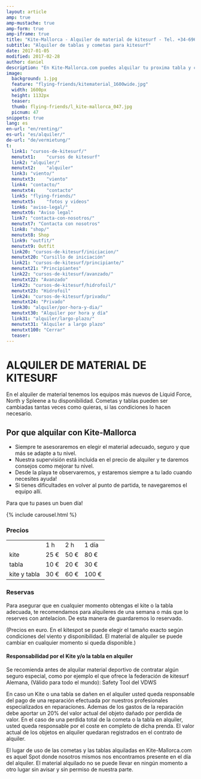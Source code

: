 ```yaml
---
layout: article
amp: true
amp-mustache: true
amp-form: true
amp-iframe: true
title: "Kite-Mallorca - Alquiler de material de kitesurf - Tel. +34-696-264729"
subtitle: "Alquiler de tablas y cometas para kitesurf"
date: 2017-01-05
modified: 2017-02-28
author: daniel
description: "En Kite-Mallorca.com puedes alquilar tu proxima tabla y cometa de kitesurf. Con material de North, Liquid Force, Mutiny, Spleene y All Ride te sentiras muy bien y seguro al practicar este deporte."
image:
  background: 1.jpg
  feature: "flying-friends/kitematerial_1600wide.jpg"
  width: 1600px
  height: 1132px
  teaser:
  thumb: flying-friends/l_kite-mallorca_047.jpg
  picnum: 47
snippets: true
lang: es
en-url: "en/renting/"
es-url: "es/alquiler/"
de-url: "de/vermietung/"
t:
  link1: "cursos-de-kitesurf/"
  menutxt1:    "cursos de kitesurf"
  link2: "alquiler/"
  menutxt2:    "alquiler"
  link3: "viento/"
  menutxt3:    "viento"
  link4: "contacto/"
  menutxt4:    "contacto"
  link5: "flying-friends/"
  menutxt5:    "fotos y videos"
  link6: "aviso-legal/"
  menutxt6: "Aviso legal"
  link7: "contacta-con-nosotros/"
  menutxt7: "Contacta con nosotros"
  link8: "shop/"
  menutxt8: Shop
  link9: "outfit/"
  menutxt9: Outfit
  link20: "cursos-de-kitesurf/iniciacion/"
  menutxt20: "Cursillo de iniciación"
  link21: "cursos-de-kitesurf/principiante/"
  menutxt21: "Principiantes"
  link22: "cursos-de-kitesurf/avanzado/"
  menutxt22: "Avanzado"
  link23: "cursos-de-kitesurf/hidrofoil/"
  menutxt23: "Hidrofoil"
  link24: "cursos-de-kitesurf/privado/"
  menutxt24: "Privado"
  link30: "alquiler/por-hora-y-dia/"
  menutxt30: "Alquiler por hora y día"
  link31: "alquiler/largo-plazo/"
  menutxt31: "Alquiler a largo plazo"
  menutxt100: "Cerrar"
  teaser:
---
```


# ALQUILER DE MATERIAL DE KITESURF

En el alquiler de material tenemos los equipos más nuevos de Liquid Force, North y Spleene a tu disponibilidad. Cometas y tablas pueden ser cambiadas tantas veces como quieras, si las condiciones lo hacen necesario.

## Por que alquilar con Kite-Mallorca

- Siempre te asesoraremos en elegir el material adecuado, seguro y que más se adapte a tu nivel.
- Nuestra supervisión está incluida en el precio de alquiler y te daremos consejos como mejorar tu nivel.
- Desde la playa te observaremos, y estaremos siempre a tu lado cuando necesites ayuda!
- Si tienes dificultades en volver al punto de partida, te navegaremos el equipo allí.

Para que tu pases un buen día!

{% include carousel.html %}

### Precios
<table>
  <tr>
    <td></td>
    <td>1 h</td>
    <td>2 h</td>
    <td>1 día</td>
  </tr>
  <tr>
    <td>kite</td>
    <td>25 €</td>
    <td>50 €</td>
    <td>80 €</td>
  </tr>
  <tr>
    <td>tabla</td>
    <td>10 €</td>
    <td>20 €</td>
    <td>30 €</td>
  </tr>
  <tr>
    <td>kite y tabla</td>
    <td>30 €</td>
    <td>60 €</td>
    <td>100 €</td>
  </tr>
</table>

### Reservas

Para asegurar que en cualquier momento obtengas el kite o la tabla adecuada, te recomendamos para alquileres de una semana o más que lo reserves con antelacíon. De esta manera de guardaremos lo reservado.

(Precios en euro. En el kitespot se puede elegir el tamaño exacto según condiciones del viento y disponibilidad. El material de alquiler se puede cambiar en cualquier momento si queda disponible.)

#### Responsabilidad por el Kite y/o la tabla en alquiler

Se recomienda antes de alquilar material deportivo de contratar algún seguro especial, como por ejemplo el que ofrece la federación de kitesurf Alemana, (Válido para todo el mundo): Safety Tool del VDWS

En caso un Kite o una tabla se dañen en el alquiler usted queda responsable del pago de una reparación efectuada por nuestros profesionales especializados en reparaciones. Ademas de los gastos de la reparación debe aportar un 20% del valor actual del objeto dañado por perdida de valor. En el caso de una perdida total de la cometa o la tabla en alquiler, usted queda responsable por el coste en completo de dicha prenda. El valor actual de los objetos en alquiler quedaran registrados en el contrato de alquiler.

El lugar de uso de las cometas y las tablas alquiladas en Kite-Mallorca.com es aquel Spot donde nosotros mismos nos encontramos presente en el día del alquiler. El material alquilado no se puede llevar en ningún momento a otro lugar sin avisar y sin permiso de nuestra parte.
